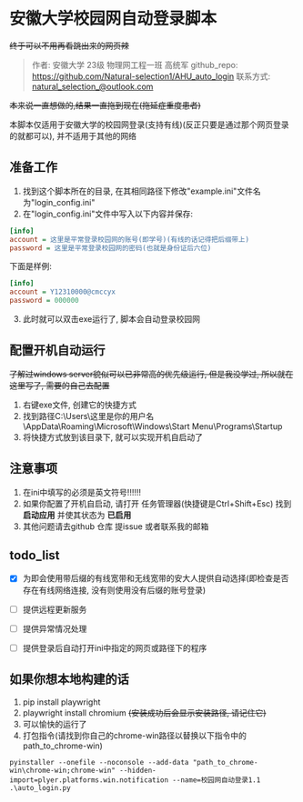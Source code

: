 # 安徽大学校园网自动登录脚本

~~终于可以不用再看跳出来的网页辣~~

> 作者: 安徽大学 23级 物理网工程一班 高统军
> github_repo: https://github.com/Natural-selection1/AHU_auto_login
> 联系方式: natural_selection_@outlook.com

~~本来说一直想做的,结果一直拖到现在(拖延症重度患者)~~

本脚本仅适用于安徽大学的校园网登录(支持有线)(反正只要是通过那个网页登录的就都可以), 并不适用于其他的网络

## 准备工作

1. 找到这个脚本所在的目录, 在其相同路径下修改"example.ini"文件名为"login_config.ini"
2. 在"login_config.ini"文件中写入以下内容并保存:

```ini
[info]
account = 这里是平常登录校园网的账号(即学号)(有线的话记得把后缀带上)
password = 这里是平常登录校园网的密码(也就是身份证后六位)
```



下面是样例:

```ini
[info]
account = Y12310000@cmccyx
password = 000000
```

3. 此时就可以双击exe运行了, 脚本会自动登录校园网


## 配置开机自动运行

~~了解过windows server貌似可以已非常高的优先级运行, 但是我没学过, 所以就在这里写了, 需要的自己去配置~~

1. 右键exe文件, 创建它的快捷方式
2. 找到路径C:\Users\这里是你的用户名\AppData\Roaming\Microsoft\Windows\Start Menu\Programs\Startup
3. 将快捷方式放到该目录下, 就可以实现开机自启动了

## 注意事项

1. 在ini中填写的必须是英文符号!!!!!!
2. 如果你配置了开机自启动, 请打开 任务管理器(快捷键是Ctrl+Shift+Esc) 找到 **启动应用** 并使其状态为 **已启用**
3. 其他问题请去github 仓库 提issue 或者联系我的邮箱


## todo_list

- [x] 为即会使用带后缀的有线宽带和无线宽带的安大人提供自动选择(即检查是否存在有线网络连接, 没有则使用没有后缀的账号登录)
- [ ] 提供远程更新服务
- [ ] 提供异常情况处理
- [ ] 提供登录后自动打开ini中指定的网页或路径下的程序


## 如果你想本地构建的话
1. pip install playwright
2. playwright install chromium ~~(安装成功后会显示安装路径, 请记住它)~~
3. 可以愉快的运行了
4. 打包指令(请找到你自己的chrome-win路径以替换以下指令中的path_to_chrome-win)
```shell
pyinstaller --onefile --noconsole --add-data "path_to_chrome-win\chrome-win;chrome-win" --hidden-import=plyer.platforms.win.notification --name=校园网自动登录1.1 .\auto_login.py
```
